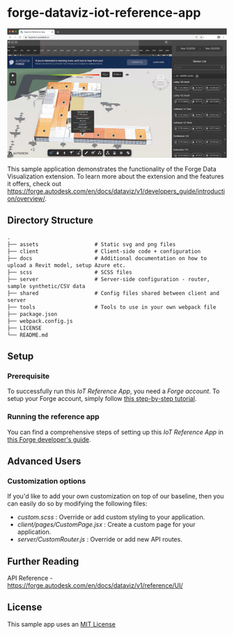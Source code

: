 # forge-dataviz-iot-reference-app

![Application](docs/dataviz-intro.jpg)

This sample application demonstrates the functionality of the Forge Data Visualization extension. To learn more about the extension and the features it offers, check out https://forge.autodesk.com/en/docs/dataviz/v1/developers_guide/introduction/overview/.

## Directory Structure

    .
    ├── assets                  # Static svg and png files
    ├── client                  # Client-side code + configuration
    ├── docs                    # Additional documentation on how to upload a Revit model, setup Azure etc.
    ├── scss                    # SCSS files
    ├── server                  # Server-side configuration - router, sample synthetic/CSV data
    ├── shared                  # Config files shared between client and server
    ├── tools                   # Tools to use in your own webpack file
    ├── package.json
    ├── webpack.config.js
    ├── LICENSE
    └── README.md

## Setup

### Prerequisite

To successfully run this _IoT Reference App_, you need a _Forge account_. To setup your Forge account, simply follow [this step-by-step tutorial](https://forge.autodesk.com/developer/start-now/signup).

### Running the reference app

You can find a comprehensive steps of setting up this _IoT Reference App_ in [this Forge developer's guide](https://forge.autodesk.com/en/docs/dataviz/v1/developers_guide/quickstart/running_the_application/).

## Advanced Users

### Customization options

If you'd like to add your own customization on top of our baseline, then you can easily do so by modifying the following files:

-   _custom.scss_ : Override or add custom styling to your application.
-   _client/pages/CustomPage.jsx_ : Create a custom page for your application.
-   _server/CustomRouter.js_ : Override or add new API routes.

## Further Reading

API Reference - https://forge.autodesk.com/en/docs/dataviz/v1/reference/UI/

## License

This sample app uses an [MIT License](LICENSE)
